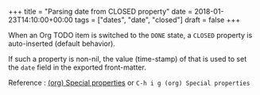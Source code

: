 +++
title = "Parsing date from CLOSED property"
date = 2018-01-23T14:10:00+00:00
tags = ["dates", "date", "closed"]
draft = false
+++

When an Org TODO item is switched to the `DONE` state, a `CLOSED`
property is auto-inserted (default behavior).

If such a property is non-nil, the value (time-stamp) of that is used
to set the `date` field in the exported front-matter.

Reference
: [(org) Special properties](https://orgmode.org/manual/Special-properties.html) or `C-h i g (org) Special properties`
